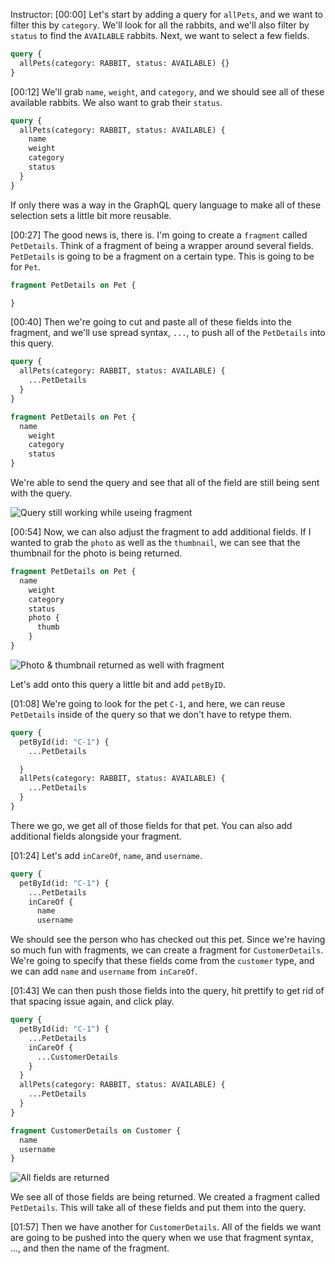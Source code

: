 Instructor: [00:00] Let's start by adding a query for `allPets`, and we want to filter this by `category`. We'll look for all the rabbits, and we'll also filter by `status` to find the `AVAILABLE` rabbits. Next, we want to select a few fields.


```graphql
query {
  allPets(category: RABBIT, status: AVAILABLE) {}
}
```

[00:12] We'll grab `name`, `weight`, and `category`, and we should see all of these available rabbits. We also want to grab their `status`.

```graphql
query {
  allPets(category: RABBIT, status: AVAILABLE) {
    name
    weight
    category
    status
  }
}
```

 If only there was a way in the GraphQL query language to make all of these selection sets a little bit more reusable.

[00:27] The good news is, there is. I'm going to create a `fragment` called `PetDetails`. Think of a fragment of being a wrapper around several fields. `PetDetails` is going to be a fragment on a certain type. This is going to be for `Pet`.

```graphql
fragment PetDetails on Pet {

}
```

[00:40] Then we're going to cut and paste all of these fields into the fragment, and we'll use spread syntax, `...`, to push all of the `PetDetails` into this query.

```graphql
query {
  allPets(category: RABBIT, status: AVAILABLE) {
    ...PetDetails
  }
}

fragment PetDetails on Pet {
  name
    weight
    category
    status
}
```

 We're able to send the query and see that all of the field are still being sent with the query.

![Query still working while useing fragment](https://res.cloudinary.com/dg3gyk0gu/image/upload/v1563555709/transcript-images/reuse-graphql-selection-sets-with-fragments-query-still-working.png)

[00:54] Now, we can also adjust the fragment to add additional fields. If I wanted to grab the `photo` as well as the `thumbnail`, we can see that the thumbnail for the photo is being returned.

```graphql
fragment PetDetails on Pet {
  name
    weight
    category
    status
    photo {
      thumb
    }
}
```

![Photo & thumbnail returned as well with fragment](https://res.cloudinary.com/dg3gyk0gu/image/upload/v1563555708/transcript-images/reuse-graphql-selection-sets-with-fragments-photo-thumbnail.png)

 Let's add onto this query a little bit and add `petByID`.

[01:08] We're going to look for the pet `C-1`, and here, we can reuse `PetDetails` inside of the query so that we don't have to retype them.

```graphql
query {
  petById(id: "C-1") {
    ...PetDetails

  }
  allPets(category: RABBIT, status: AVAILABLE) {
    ...PetDetails
  }
}
```

 There we go, we get all of those fields for that pet. You can also add additional fields alongside your fragment.

[01:24] Let's add `inCareOf`, `name`, and `username`.

```graphql
query {
  petById(id: "C-1") {
    ...PetDetails
    inCareOf {
      name
      username
```

 We should see the person who has checked out this pet. Since we're having so much fun with fragments, we can create a fragment for `CustomerDetails`. We're going to specify that these fields come from the `customer` type, and we can add `name` and `username` from `inCareOf`.

[01:43] We can then push those fields into the query, hit prettify to get rid of that spacing issue again, and click play.

```graphql
query {
  petById(id: "C-1") {
    ...PetDetails
    inCareOf {
      ...CustomerDetails
    }
  }
  allPets(category: RABBIT, status: AVAILABLE) {
    ...PetDetails
  }
}

fragment CustomerDetails on Customer {
  name
  username
}
```

![All fields are returned](https://res.cloudinary.com/dg3gyk0gu/image/upload/v1563555708/transcript-images/reuse-graphql-selection-sets-with-fragments-all-fields-returned.png)

 We see all of those fields are being returned. We created a fragment called `PetDetails`. This will take all of these fields and put them into the query.

[01:57] Then we have another for `CustomerDetails`. All of the fields we want are going to be pushed into the query when we use that fragment syntax, ..., and then the name of the fragment.
